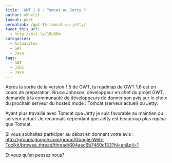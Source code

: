 ```yaml
---
title: 'GWT 1.6 : Tomcat ou Jetty ?'
author: mkhelif
layout: post
permalink: /gwt-16-tomcat-ou-jetty/
tweet_this_url:
  - http://bit.ly/18aQDm
categories:
  - Actualités
  - GWT
  - Java
tags:
  - GWT
  - J2EE
  - Java
---
```

Après la sortie de la version 1.5 de GWT, la roadmap de GWT 1.6 est en cours de préparation. Bruce Johnson, développeur en chef du projet GWT, demande à la communauté de développeurs de donner son avis sur le choix du prochain serveur du hosted mode : Tomcat (serveur actuel) ou Jetty.

Ayant plus travaillé avec Tomcat que Jetty je suis favorable au maintien du serveur actuel. Je reconnais cependant que Jetty est beaucoup plus *rapide* que Tomcat.

Si vous souhaitez participer au débat en donnant votre avis : <http://groups.google.com/group/Google-Web-Toolkit/browse_thread/thread/604aec6b7460c133?hl=en&pli=1>

Et vous qu&#8217;en pensez vous?
